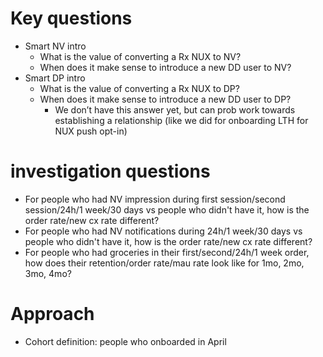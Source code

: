 # Key questions
* Smart NV intro
    - What is the value of converting a Rx NUX to NV?
    - When does it make sense to introduce a new DD user to NV?
* Smart DP intro
    - What is the value of converting a Rx NUX to DP?
    - When does it make sense to introduce a new DD user to DP?
        * We don’t have this answer yet, but can prob work towards establishing a relationship (like we did for onboarding LTH for NUX push opt-in)
# investigation questions
* For people who had NV impression during first session/second session/24h/1 week/30 days vs people who didn't have it, how is the order rate/new cx rate different?
* For people who had NV notifications during 24h/1 week/30 days vs people who didn't have it, how is the order rate/new cx rate different?
* For people who had groceries in their first/second/24h/1 week order, how does their retention/order rate/mau rate look like for 1mo, 2mo, 3mo, 4mo?


# Approach
* Cohort definition: people who onboarded in April







